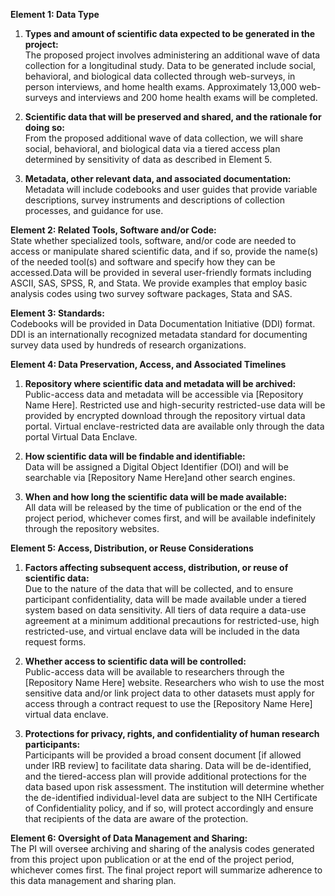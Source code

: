**Element 1: Data Type**

1. **Types and amount of scientific data expected to be generated in the project:**   
   The proposed project involves administering an additional wave of data collection for a longitudinal study. Data to be generated include social, behavioral, and biological data collected through web-surveys, in person interviews, and home health exams. Approximately 13,000 web-surveys and interviews and 200 home health exams will be completed. 

2. **Scientific data that will be preserved and shared, and the rationale for doing so:**  
   From the proposed additional wave of data collection, we will share social, behavioral, and biological data via a tiered access plan determined by sensitivity of data as described in Element 5. 

3. **Metadata, other relevant data, and associated documentation:**   
   Metadata will include codebooks and user guides that provide variable descriptions, survey instruments and descriptions of collection processes, and guidance for use. 

**Element 2: Related Tools, Software and/or Code:**  
   State whether specialized tools, software, and/or code are needed to access or manipulate shared scientific data, and if so, provide the name(s) of the needed tool(s) and software and specify how they can be accessed.Data will be provided in several user-friendly formats including ASCII, SAS, SPSS, R, and Stata. We provide examples that employ basic analysis codes using two survey software packages, Stata and SAS.

**Element 3: Standards:**  
   Codebooks will be provided in Data Documentation Initiative (DDI) format. DDI is an internationally recognized metadata standard for documenting survey data used by hundreds of research organizations. 

**Element 4: Data Preservation, Access, and Associated Timelines**

1. **Repository where scientific data and metadata will be archived:**   
   Public-access data and metadata will be accessible via [Repository Name Here]. Restricted use and high-security restricted-use data will be provided by encrypted download through the repository virtual data portal. Virtual enclave-restricted data are available only through the data portal Virtual Data Enclave.

2. **How scientific data will be findable and identifiable:**   
   Data will be assigned a Digital Object Identifier (DOI) and will be searchable via [Repository Name Here]and other search engines. 

3. **When and how long the scientific data will be made available:**   
   All data will be released by the time of publication or the end of the project period, whichever comes first, and will be available indefinitely through the repository websites. 

**Element 5: Access, Distribution, or Reuse Considerations**

1. **Factors affecting subsequent access, distribution, or reuse of scientific data:**  
   Due to the nature of the data that will be collected, and to ensure participant confidentiality, data will be made available under a tiered system based on data sensitivity. All tiers of data require a data-use agreement at a minimum additional precautions for restricted-use, high restricted-use, and virtual enclave data will be included in the data request forms. 

2. **Whether access to scientific data will be controlled:**  
   Public-access data will be available to researchers through the [Repository Name Here] website. Researchers who wish to use the most sensitive data and/or link project data to other datasets must apply for access through a contract request to use the [Repository Name Here] virtual data enclave. 

3. **Protections for privacy, rights, and confidentiality of human research participants:**   
   Participants will be provided a broad consent document [if allowed under IRB review] to facilitate data sharing. Data will be de-identified, and the tiered-access plan will provide additional protections for the data based upon risk assessment. The institution will determine whether the de-identified individual-level data are subject to the NIH Certificate of Confidentiality policy, and if so, will protect accordingly and ensure that recipients of the data are aware of the protection.

**Element 6: Oversight of Data Management and Sharing:**  
   The PI will oversee archiving and sharing of the analysis codes generated from this project upon publication or at the end of the project period, whichever comes first. The final project report will summarize adherence to this data management and sharing plan.